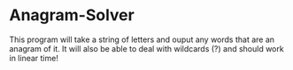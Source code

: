 # Anagram-Solver 
This program will take a string of letters and ouput any words that are an anagram of it.
It will also be able to deal with wildcards (?) and should work in linear time!
